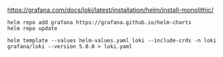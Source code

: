 https://grafana.com/docs/loki/latest/installation/helm/install-monolithic/

```
helm repo add grafana https://grafana.github.io/helm-charts
helm repo update
```

```
helm template --values helm-values.yaml loki --include-crds -n loki grafana/loki --version 5.0.0 > loki.yaml 
```